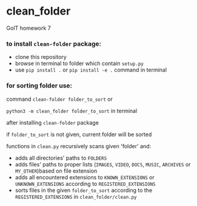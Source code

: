 # clean_folder
GoIT homework 7

### to install `clean-folder` package:

* clone this repository
* browse in terminal to folder which contain `setup.py`
* use `pip install .` or `pip install -e .` command in terminal


### for sorting folder use:

command `clean-folder folder_to_sort` or

`python3 -m clean_folder folder_to_sort` in terminal

after installing `clean-folder` package

if `folder_to_sort` is not given, current folder will be sorted

functions in `clean.py` recursively scans given 'folder' and:
* adds all directories' paths to `FOLDERS`
* adds files' paths to proper lists (`IMAGES`, `VIDEO`, `DOCS`, `MUSIC`, `ARCHIVES` or `MY_OTHER`)based on file extension
* adds all encountered extensions to `KNOWN_EXTENSIONS` or `UNKNOWN_EXTENSIONS` according to `REGISTERED_EXTENSIONS`
* sorts files in the given `folder_to_sort` according to the `REGISTERED_EXTENSIONS` in `clean_folder/clean.py`